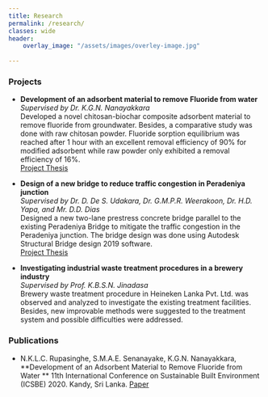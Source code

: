 ```yaml
---
title: Research
permalink: /research/
classes: wide
header:
    overlay_image: "/assets/images/overley-image.jpg"
    
---
```

### Projects 

- **Development of an adsorbent material to remove Fluoride from water** <br />
  *Supervised by Dr. K.G.N. Nanayakkara* <br />
  Developed a novel chitosan-biochar composite adsorbent material to remove fluoride from groundwater. Besides, a comparative study was done with raw chitosan powder. Fluoride sorption equilibrium was reached after 1 hour with an excellent removal efficiency of 90% for modified adsorbent while raw powder only exhibited a removal efficiency of 16%. <br />
  [Project Thesis](/assets/projects/fyp.pdf)

- **Design of a new bridge to reduce traffic congestion in Peradeniya junction** <br />
  *Supervised by Dr. D. De S. Udakara, Dr. G.M.P.R. Weerakoon, Dr. H.D. Yapa, and Mr. D.D. Dias* <br />
  Designed a new two-lane prestress concrete bridge parallel to the existing Peradeniya Bridge to mitigate the traffic congestion in the Peradeniya junction. The bridge design was done using Autodesk Structural Bridge design 2019 software. <br />
  [Project Thesis](/assets/projects/multi.pdf)

- **Investigating industrial waste treatment procedures in a brewery industry**  <br />
  *Supervised by Prof. K.B.S.N. Jinadasa* <br />
  Brewery waste treatment procedure in Heineken Lanka Pvt. Ltd. was observed and analyzed to investigate the existing treatment facilities. Besides, new improvable methods were suggested to the treatment system and possible difficulties were addressed.
  

### Publications

- N.K.L.C. Rupasinghe, S.M.A.E. Senanayake, K.G.N. Nanayakkara, **Development of an Adsorbent Material to Remove Fluoride from Water ** 11th International Conference on Sustainable Built Environment (ICSBE) 2020. Kandy, Sri Lanka. [Paper](/assets/publications/icbe2020.pdf)
  

